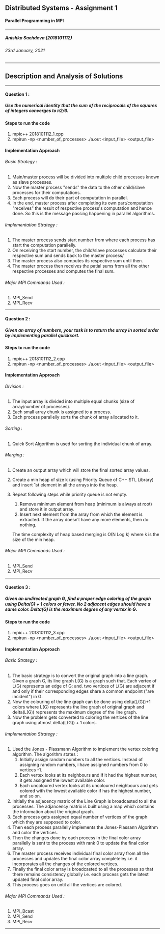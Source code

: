 ## Distributed Systems - Assignment 1 
####  Parallel Programming in MPI
---
##### Anishka Sachdeva (2018101112)
###### 23rd January, 2021
---
## Description and Analysis of Solutions
---
#### Question 1 :
##### Use the numerical identity that the sum of the reciprocals of the squares of integers converges to π2/6.


#### Steps to run the code

1. mpic++ 2018101112_1.cpp
2. mpirun -np <number_of_processes> ./a.out <input_file> <output_file>
#### Implementation Approach

###### Basic Strategy :
1. Main/master process will be divided into multiple child processes known as slave processes.
2. Now the master process "sends" the data to the other child/slave processes for their computations.
3. Each process will do their part of computation in parallel.
4. In the end, master process after completing its own part/computation "receives" the result of respective process's computation and hence done. So this is the message passing happening in parallel algorithms.

###### Implementation Strategy :
1. The master process sends start number from where each process has start the computation parallelly.
2. On receiving the start number, the child/slave processes calculate their respective sum and sends back to the master process/
3. The master process also computes its respective sum until then.
4. The master process then receives the patial sums from all the other respective processes and computes the final sum. 

###### Major MPI Commands Used :
1. MPI_Send
2. MPI_Recv 
---
#### Question 2 :
##### Given an array of numbers, your task is to return the array in sorted order by implementing parallel quicksort.

#### Steps to run the code

1. mpic++ 2018101112_2.cpp
2. mpirun -np <number_of_processes> ./a.out <input_file> <output_file>


#### Implementation Approach
###### Division :
1. The input array is divided into multiple equal chunks (size of array/number of processes).
2. Each small array chunk is assigned to a process.
3. Each process parallelly sorts the chunk of array allocated to it.
   
###### Sorting :
1. Quick Sort Algorithm is used for sorting the individual chunk of array.
###### Merging :
1. Create an output array which will store the final sorted array values.
2. Create a min heap of size k (using Priority Queue of C++ STL Library) and insert 1st element in all the arrays into the heap.
3. Repeat following steps while priority queue is not empty.
    1. Remove minimum element from heap (minimum is always at root) and store it in output array.
    2. Insert next element from the array from which the element is extracted. If the array doesn’t have any more elements, then do nothing.

    The time complexity of heap based merging is O(N Log k) where k is the size of the min heap. 


###### Major MPI Commands Used :
1. MPI_Send
2. MPI_Recv 

---
#### Question 3 :
##### Given an undirected graph G, ﬁnd a proper edge coloring of the graph using Delta(G) + 1 colors or fewer. No 2 adjacent edges should have a same color. Delta(G) is the maximum degree of any vertex in G.

#### Steps to run the code

1. mpic++ 2018101112_3.cpp
2. mpirun -np <number_of_processes> ./a.out <input_file> <output_file>

#### Implementation Approach 


###### Basic Strategy :
1. The basic strategy is to convert the original graph into a line graph. Given a graph G, its line graph L(G) is a graph such that. Each vertex of L(G) represents an edge of G; and. two vertices of L(G) are adjacent if and only if their corresponding edges share a common endpoint ("are incident") in G.
2. Now the colouring of the line graph can be done using delta(L(G))+1 colors where L(G) represents the line graph of original graph and delta(L(G)) represents the maximum degree of the line graph.
3. Now the problem gets converted to coloring the vertices of the line graph using atmost delta(L(G)) + 1 colors.

###### Implementation Strategy :
1. Used the Jones - Plassmann Algorithm to implement the vertex coloring algorithm. The algorithm states : 
    1. Initially assign random numbers to all the vertices. Instead of assigning random numbers, i have assigned numbers from 0 to vertices -1.
    2. Each vertex looks at its neighbours and if it had the highest number, it gets assigned the lowest available color.
    3. Each uncoloured vertex looks at its uncoloured neighbours and gets colored with the lowest available color if has the highest number, and so on.
2. Initially the adjacency matrix of the Line Graph is broadcasted to all the processes. The adjancency matrix is built using a map which contains the information about the original graph.
3. Each process gets assigned equal number of vertices of the graph which they are supposed to color.
4. Then each process parallelly implements the Jones-Plassann Algorithm and color the vertices.
5. Then the changes done by each process in the final color array parallelly is sent to the process with rank 0 to update the final color array.
6. The master process receives individual final color array from all the processes and updates the final color array completeley i.e. it incorporates all the changes of the colored vertices.
7. Finally the final color array is broadcasted to all the processes so that there remains consistency globally i.e. each process gets the latest updated final color array.
8. This process goes on until all the vertices are colored.

###### Major MPI Commands Used : 
1. MPI_Bcast 
2. MPI_Send
3. MPI_Recv

---